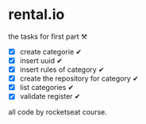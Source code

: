 # rental.io
the tasks for first part  ⚒

- [x] create categorie ✔
- [x] insert uuid ✔
- [x] insert rules of category ✔
- [x] create the repository for category ✔
- [x] list categories ✔
- [x] validate register  ✔

all code by rocketseat course.